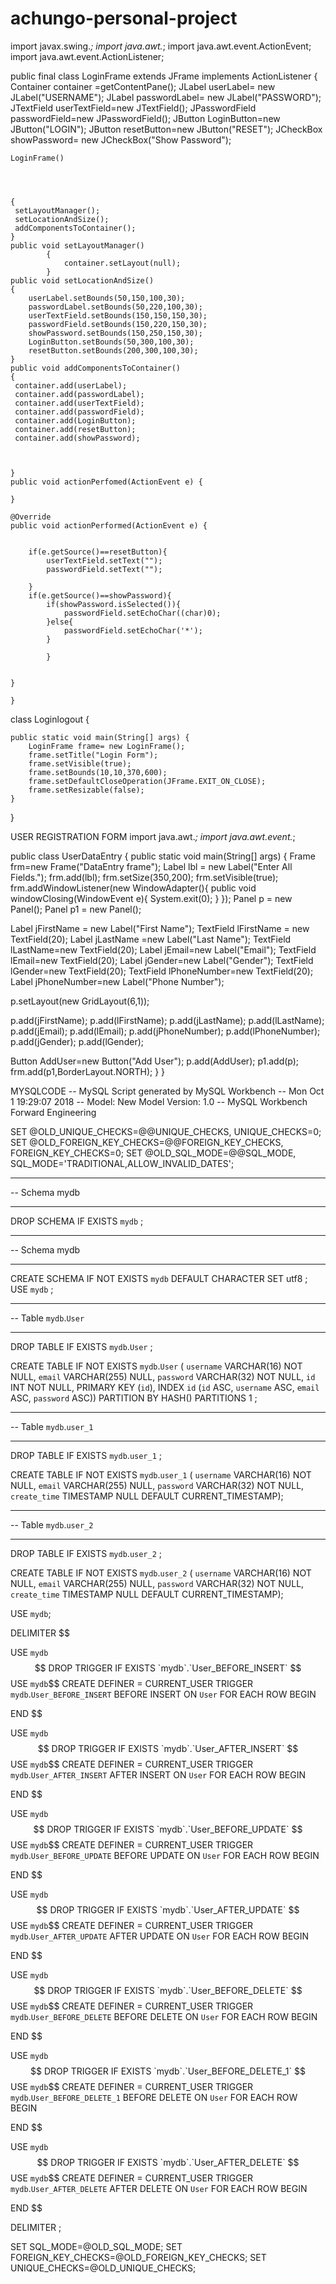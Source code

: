 # achungo-personal-project
import javax.swing.*; 
import java.awt.*;
import java.awt.event.ActionEvent;
import java.awt.event.ActionListener;


public final class LoginFrame extends JFrame implements ActionListener {
    Container container =getContentPane();
    JLabel userLabel= new JLabel("USERNAME");
    JLabel passwordLabel= new JLabel("PASSWORD");
    JTextField userTextField=new JTextField();
    JPasswordField passwordField=new JPasswordField();
    JButton LoginButton=new JButton("LOGIN");
    JButton resetButton=new JButton("RESET");
    JCheckBox showPassword= new JCheckBox("Show Password");
    
    
    LoginFrame()
            
            
            
            
    {
     setLayoutManager();
     setLocationAndSize();
     addComponentsToContainer();
    }
    public void setLayoutManager()
            {
                container.setLayout(null);
            }
    public void setLocationAndSize()
    {
        userLabel.setBounds(50,150,100,30);
        passwordLabel.setBounds(50,220,100,30);
        userTextField.setBounds(150,150,150,30);
        passwordField.setBounds(150,220,150,30);
        showPassword.setBounds(150,250,150,30);
        LoginButton.setBounds(50,300,100,30);
        resetButton.setBounds(200,300,100,30);
    }
    public void addComponentsToContainer()
    {
     container.add(userLabel);
     container.add(passwordLabel);
     container.add(userTextField);
     container.add(passwordField);
     container.add(LoginButton);
     container.add(resetButton);
     container.add(showPassword);
     
        
        
    }
    public void actionPerfomed(ActionEvent e) {
        
    }

    @Override
    public void actionPerformed(ActionEvent e) {
        
        
        if(e.getSource()==resetButton){
            userTextField.setText("");
            passwordField.setText("");
            
        }
        if(e.getSource()==showPassword){
            if(showPassword.isSelected()){
                passwordField.setEchoChar((char)0);
            }else{
                passwordField.setEchoChar('*');
            }
            
            }
            
            
    }
        
    }


class Loginlogout {

    
    public static void main(String[] args) {
        LoginFrame frame= new LoginFrame();
        frame.setTitle("Login Form");
        frame.setVisible(true);
        frame.setBounds(10,10,370,600);
        frame.setDefaultCloseOperation(JFrame.EXIT_ON_CLOSE);
        frame.setResizable(false);
    }
    
}

USER REGISTRATION FORM
import java.awt.*;
import java.awt.event.*;

public class UserDataEntry {
  public static void main(String[] args) {
  Frame frm=new Frame("DataEntry frame");
  Label lbl = new Label("Enter All Fields.");
  frm.add(lbl);
  frm.setSize(350,200);
  frm.setVisible(true);
  frm.addWindowListener(new WindowAdapter(){
  public void windowClosing(WindowEvent e){
  System.exit(0);
  }
  });
  Panel p = new Panel();
  Panel p1 = new Panel();
  
  Label jFirstName = new Label("First Name");
  TextField lFirstName = new TextField(20);
  Label jLastName =new Label("Last Name");
  TextField lLastName=new TextField(20);
  Label jEmail=new Label("Email");
  TextField lEmail=new TextField(20);
  Label jGender=new Label("Gender");
  TextField lGender=new TextField(20);
  TextField lPhoneNumber=new TextField(20);
  Label jPhoneNumber=new Label("Phone Number");
  
  p.setLayout(new GridLayout(6,1));
  
  p.add(jFirstName);
  p.add(lFirstName);
  p.add(jLastName);
  p.add(lLastName);
  p.add(jEmail);
  p.add(lEmail);
  p.add(jPhoneNumber);
  p.add(lPhoneNumber);
  p.add(jGender);
  p.add(lGender);
  
  Button AddUser=new Button("Add User");
  p.add(AddUser);
  p1.add(p);
  frm.add(p1,BorderLayout.NORTH);
  }
} 


MYSQLCODE
-- MySQL Script generated by MySQL Workbench
-- Mon Oct  1 19:29:07 2018
-- Model: New Model    Version: 1.0
-- MySQL Workbench Forward Engineering

SET @OLD_UNIQUE_CHECKS=@@UNIQUE_CHECKS, UNIQUE_CHECKS=0;
SET @OLD_FOREIGN_KEY_CHECKS=@@FOREIGN_KEY_CHECKS, FOREIGN_KEY_CHECKS=0;
SET @OLD_SQL_MODE=@@SQL_MODE, SQL_MODE='TRADITIONAL,ALLOW_INVALID_DATES';

-- -----------------------------------------------------
-- Schema mydb
-- -----------------------------------------------------
DROP SCHEMA IF EXISTS `mydb` ;

-- -----------------------------------------------------
-- Schema mydb
-- -----------------------------------------------------
CREATE SCHEMA IF NOT EXISTS `mydb` DEFAULT CHARACTER SET utf8 ;
USE `mydb` ;

-- -----------------------------------------------------
-- Table `mydb`.`User`
-- -----------------------------------------------------
DROP TABLE IF EXISTS `mydb`.`User` ;

CREATE TABLE IF NOT EXISTS `mydb`.`User` (
  `username` VARCHAR(16) NOT NULL,
  `email` VARCHAR(255) NULL,
  `password` VARCHAR(32) NOT NULL,
  `id` INT NOT NULL,
  PRIMARY KEY (`id`),
  INDEX `id` (`id` ASC, `username` ASC, `email` ASC, `password` ASC)) PARTITION BY HASH() PARTITIONS 1 ;


-- -----------------------------------------------------
-- Table `mydb`.`user_1`
-- -----------------------------------------------------
DROP TABLE IF EXISTS `mydb`.`user_1` ;

CREATE TABLE IF NOT EXISTS `mydb`.`user_1` (
  `username` VARCHAR(16) NOT NULL,
  `email` VARCHAR(255) NULL,
  `password` VARCHAR(32) NOT NULL,
  `create_time` TIMESTAMP NULL DEFAULT CURRENT_TIMESTAMP);


-- -----------------------------------------------------
-- Table `mydb`.`user_2`
-- -----------------------------------------------------
DROP TABLE IF EXISTS `mydb`.`user_2` ;

CREATE TABLE IF NOT EXISTS `mydb`.`user_2` (
  `username` VARCHAR(16) NOT NULL,
  `email` VARCHAR(255) NULL,
  `password` VARCHAR(32) NOT NULL,
  `create_time` TIMESTAMP NULL DEFAULT CURRENT_TIMESTAMP);

USE `mydb`;

DELIMITER $$

USE `mydb`$$
DROP TRIGGER IF EXISTS `mydb`.`User_BEFORE_INSERT` $$
USE `mydb`$$
CREATE DEFINER = CURRENT_USER TRIGGER `mydb`.`User_BEFORE_INSERT` BEFORE INSERT ON `User` FOR EACH ROW
BEGIN

END
$$


USE `mydb`$$
DROP TRIGGER IF EXISTS `mydb`.`User_AFTER_INSERT` $$
USE `mydb`$$
CREATE DEFINER = CURRENT_USER TRIGGER `mydb`.`User_AFTER_INSERT` AFTER INSERT ON `User` FOR EACH ROW
BEGIN

END
$$


USE `mydb`$$
DROP TRIGGER IF EXISTS `mydb`.`User_BEFORE_UPDATE` $$
USE `mydb`$$
CREATE DEFINER = CURRENT_USER TRIGGER `mydb`.`User_BEFORE_UPDATE` BEFORE UPDATE ON `User` FOR EACH ROW
BEGIN

END
$$


USE `mydb`$$
DROP TRIGGER IF EXISTS `mydb`.`User_AFTER_UPDATE` $$
USE `mydb`$$
CREATE DEFINER = CURRENT_USER TRIGGER `mydb`.`User_AFTER_UPDATE` AFTER UPDATE ON `User` FOR EACH ROW
BEGIN

END
$$


USE `mydb`$$
DROP TRIGGER IF EXISTS `mydb`.`User_BEFORE_DELETE` $$
USE `mydb`$$
CREATE DEFINER = CURRENT_USER TRIGGER `mydb`.`User_BEFORE_DELETE` BEFORE DELETE ON `User` FOR EACH ROW
BEGIN

END
$$


USE `mydb`$$
DROP TRIGGER IF EXISTS `mydb`.`User_BEFORE_DELETE_1` $$
USE `mydb`$$
CREATE DEFINER = CURRENT_USER TRIGGER `mydb`.`User_BEFORE_DELETE_1` BEFORE DELETE ON `User` FOR EACH ROW
BEGIN

END
$$


USE `mydb`$$
DROP TRIGGER IF EXISTS `mydb`.`User_AFTER_DELETE` $$
USE `mydb`$$
CREATE DEFINER = CURRENT_USER TRIGGER `mydb`.`User_AFTER_DELETE` AFTER DELETE ON `User` FOR EACH ROW
BEGIN

END
$$


DELIMITER ;

SET SQL_MODE=@OLD_SQL_MODE;
SET FOREIGN_KEY_CHECKS=@OLD_FOREIGN_KEY_CHECKS;
SET UNIQUE_CHECKS=@OLD_UNIQUE_CHECKS;



